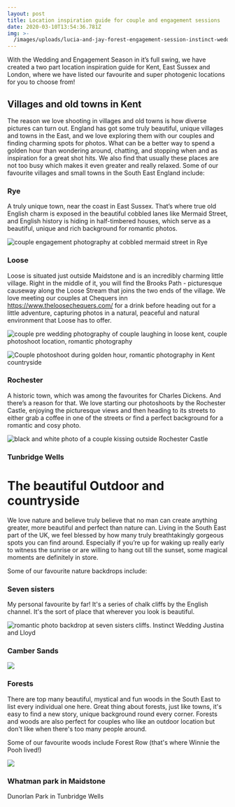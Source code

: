 ```yaml
---
layout: post
title: Location inspiration guide for couple and engagement sessions
date: 2020-03-10T13:54:36.781Z
img: >-
  /images/uploads/lucia-and-jay-forest-engagement-session-instinct-wedding-071.jpg
---
```

With the Wedding and Engagement Season in it’s full swing, we have created a two part location inspiration guide for Kent, East Sussex and London, where we have listed our favourite and super photogenic locations for you to choose from!

## Villages and old towns in Kent

The reason we love shooting in villages and old towns is how diverse pictures can turn out. England has got some truly beautiful, unique villages and towns in the East, and we love exploring them with our couples and finding charming spots for photos. What can be a better way to spend a golden hour than wondering around, chatting, and stopping when and as inspiration for a great shot hits. We also find that usually these places are not too busy which makes it even greater and really relaxed. Some of our favourite villages and small towns in the South East England include:

### Rye

A truly unique town, near the coast in East Sussex. That’s where true old English charm is exposed in the beautiful cobbled lanes like Mermaid Street, and English history is hiding in half-timbered houses, which serve as a beautiful, unique and rich background for romantic photos.

![couple engagement photography at cobbled mermaid street in Rye](blob:https://www.instinctwedding.com/8ea939cb-b5f6-47a2-91d9-f0e41df9486f "couple walking down Mermaid Street in Rye")

### Loose

Loose is situated just outside Maidstone and is an incredibly charming little village. Right in the middle of it, you will find the Brooks Path - picturesque causeway along the Loose Stream that joins the two ends of the village. We love meeting our couples at Chequers inn <https://www.theloosechequers.com/> for a drink before heading out for a little adventure, capturing photos in a natural, peaceful and natural environment that Loose has to offer.

![couple pre wedding photography of couple laughing in loose kent, couple photoshoot location, romantic photography](blob:https://www.instinctwedding.com/bc7a0b0b-515f-46c3-93a7-a131a4b0e255 "happy couple laughing by Loose Streat. ")

![Couple photoshoot during golden hour, romantic photography in Kent countryside ](blob:https://www.instinctwedding.com/fc76b22f-19cd-423f-b657-ba683ecaaf61 "Fun and romantic couple during the golden hour in Kent ")

### Rochester

A historic town, which was among the favourites for Charles Dickens. And there’s a reason for that. We love starting our photoshoots by the Rochester Castle, enjoying the picturesque views and then heading to its streets to either grab a coffee in one of the streets or find a perfect background for a romantic and cosy photo.

![black and white photo of a couple kissing outside Rochester Castle](blob:https://www.instinctwedding.com/3f09dbfc-a7d8-4fd5-bb4e-3ebf1da87b88 "Couple photo session outside Rochester Castle ")

### Tunbridge Wells

# **The beautiful Outdoor** **and countryside**

We love nature and believe truly believe that no man can create anything greater, more beautiful and perfect than nature can. Living in the South East part of the UK, we feel blessed by how many truly breathtakingly gorgeous spots you can find around. Especially if you’re up for waking up really early to witness the sunrise or are willing to hang out till the sunset, some magical moments are definitely in store.

Some of our favourite nature backdrops include:

### Seven sisters

My personal favourite by far! It's a series of chalk cliffs by the English channel. It's the sort of place that wherever you look is beautiful.

![romantic photo backdrop at seven sisters cliffs. Instinct Wedding Justina and Lloyd](blob:https://www.instinctwedding.com/6d4d8793-616b-4761-909e-0aeed7bc6c8e "Justina and Lloyd - Instinct Wedding team")

### Camber Sands

![](blob:https://www.instinctwedding.com/ffbd37f2-f8f8-48cb-aa96-fdd8e8017d71)

### Forests

There are top many beautiful, mystical and fun woods in the South East to list every individual one here. Great thing about forests, just like towns, it's easy to find a new story, unique background round every corner. Forests and woods are also perfect for couples who like an outdoor location but don't like when there's too many people around.

Some of our favourite woods include Forest Row (that's where Winnie the Pooh lived!)

![](blob:https://www.instinctwedding.com/ad05669d-1f12-4b17-bc9a-ef54dfdece5a)

### Whatman park in Maidstone

Dunorlan Park in Tunbridge Wells